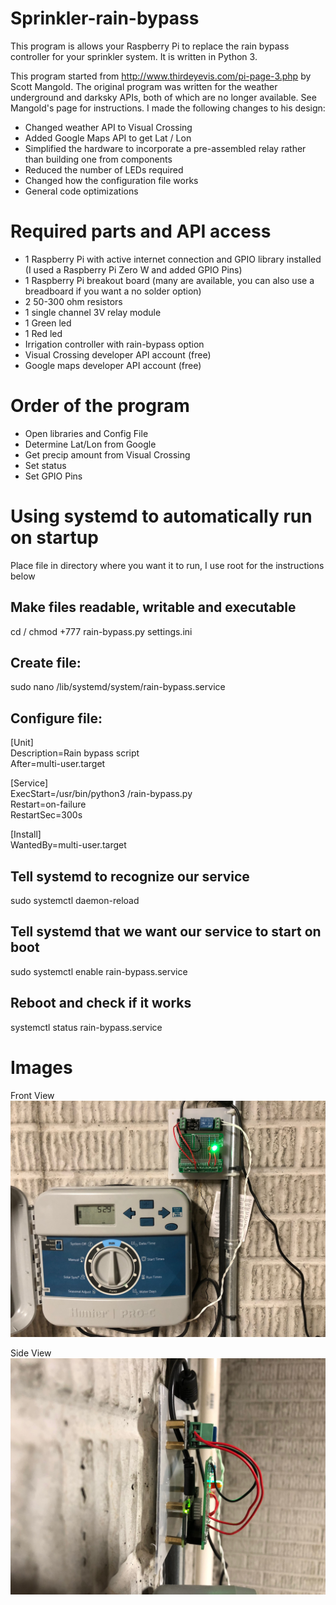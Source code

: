 # Sprinkler-rain-bypass
This program is allows your Raspberry Pi to replace the rain bypass controller for your sprinkler system. It is written in Python 3.

This program started from http://www.thirdeyevis.com/pi-page-3.php by Scott Mangold. The original program was written for the weather underground and darksky APIs, both of which are no longer available. See Mangold's page for instructions. I made the following changes to his design:
- Changed weather API to Visual Crossing
- Added Google Maps API to get Lat / Lon
- Simplified the hardware to incorporate a pre-assembled relay rather than building one from components
- Reduced the number of LEDs required
- Changed how the configuration file works
- General code optimizations

# Required parts and API access
- 1 Raspberry Pi with active internet connection and GPIO library installed (I used a Raspberry Pi Zero W and added GPIO Pins)
- 1 Raspberry Pi breakout board (many are available, you can also use a breadboard if you want a no solder option)
- 2 50-300 ohm resistors
- 1 single channel 3V relay module
- 1 Green led
- 1 Red led
- Irrigation controller with rain-bypass option
- Visual Crossing developer API account (free)
- Google maps developer API account (free)

# Order of the program
- Open libraries and Config File
- Determine Lat/Lon from Google
- Get precip amount from Visual Crossing
- Set status
- Set GPIO Pins

# Using systemd to automatically run on startup
Place file in directory where you want it to run, I use root for the instructions below

## Make files readable, writable and executable
cd /
chmod +777 rain-bypass.py settings.ini

## Create file:
sudo nano /lib/systemd/system/rain-bypass.service

## Configure file:
[Unit]  
Description=Rain bypass script  
After=multi-user.target  
  
[Service]  
ExecStart=/usr/bin/python3 /rain-bypass.py  
Restart=on-failure  
RestartSec=300s  
  
[Install]  
WantedBy=multi-user.target  

## Tell systemd to recognize our service
sudo systemctl daemon-reload

## Tell systemd that we want our service to start on boot
sudo systemctl enable rain-bypass.service

## Reboot and check if it works
systemctl status rain-bypass.service

# Images
Front View
![Picture1](IMG_0123.JPG)

Side View
![Picture1](IMG_0124.JPG)
